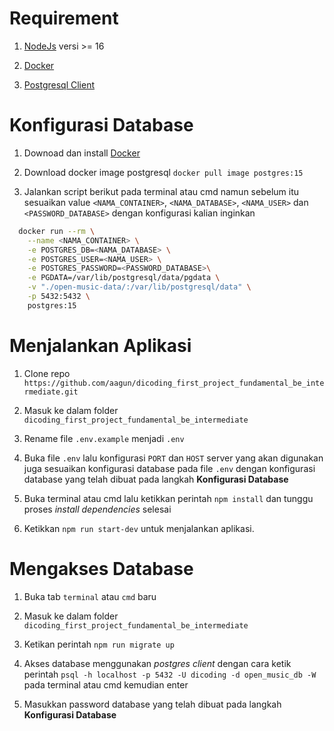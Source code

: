 # Requirement

1. [NodeJs](https://nodejs.org/en/download) versi >= 16

2. [Docker](https://www.docker.com)

3. [Postgresql Client](https://www.pgadmin.org/download/)

# Konfigurasi Database

1. Downoad dan install [Docker](https://www.docker.com)

2. Download docker image postgresql `docker pull image postgres:15`

3. Jalankan script berikut pada terminal atau cmd namun sebelum itu sesuaikan value `<NAMA_CONTAINER>`, `<NAMA_DATABASE>`, `<NAMA_USER>` dan `<PASSWORD_DATABASE>` dengan konfigurasi kalian inginkan

```bash
  docker run --rm \
    --name <NAMA_CONTAINER> \
    -e POSTGRES_DB=<NAMA_DATABASE> \
    -e POSTGRES_USER=<NAMA_USER> \
    -e POSTGRES_PASSWORD=<PASSWORD_DATABASE>\
    -e PGDATA=/var/lib/postgresql/data/pgdata \
    -v "./open-music-data/:/var/lib/postgresql/data" \
    -p 5432:5432 \
    postgres:15
```

# Menjalankan Aplikasi

1. Clone repo `https://github.com/aagun/dicoding_first_project_fundamental_be_intermediate.git`

2. Masuk ke dalam folder `dicoding_first_project_fundamental_be_intermediate`

3. Rename file `.env.example` menjadi `.env`

4. Buka file `.env` lalu konfigurasi `PORT` dan `HOST` server yang akan digunakan juga sesuaikan konfigurasi database pada file `.env` dengan konfigurasi database yang telah dibuat pada langkah **Konfigurasi Database**

5. Buka terminal atau cmd lalu ketikkan perintah `npm install` dan tunggu proses _install dependencies_ selesai

6. Ketikkan `npm run start-dev` untuk menjalankan aplikasi.

# Mengakses Database

1. Buka tab `terminal` atau `cmd` baru

2. Masuk ke dalam folder `dicoding_first_project_fundamental_be_intermediate`

3. Ketikan perintah `npm run migrate up`

4. Akses database menggunakan _postgres client_ dengan cara ketik perintah `psql -h localhost -p 5432 -U dicoding -d open_music_db -W` pada terminal atau cmd kemudian enter

5. Masukkan password database yang telah dibuat pada langkah **Konfigurasi Database**

